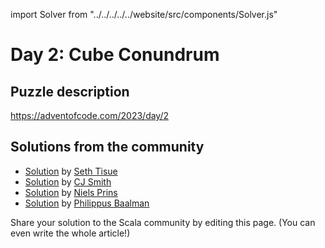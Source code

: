 import Solver from "../../../../../website/src/components/Solver.js"

# Day 2: Cube Conundrum

## Puzzle description

https://adventofcode.com/2023/day/2

## Solutions from the community

- [Solution](https://github.com/SethTisue/adventofcode/blob/main/2023/src/test/scala/Day02.scala) by [Seth Tisue](https://github.com/SethTisue)
- [Solution](https://gist.github.com/CJSmith-0141/b7a43228aeadfe2169cd163d38e732b3) by [CJ Smith](https://github.com/CJSmith-0141)
- [Solution](https://github.com/prinsniels/AdventOfCode2023/blob/main/src/main/scala/solutions/day02.scala) by [Niels Prins](https://github.com/prinsniels)
- [Solution](https://github.com/Philippus/adventofcode/blob/main/src/main/scala/adventofcode2023/day2/Day2.scala) by [Philippus Baalman](https://github.com/philippus)

Share your solution to the Scala community by editing this page. (You can even write the whole article!)
